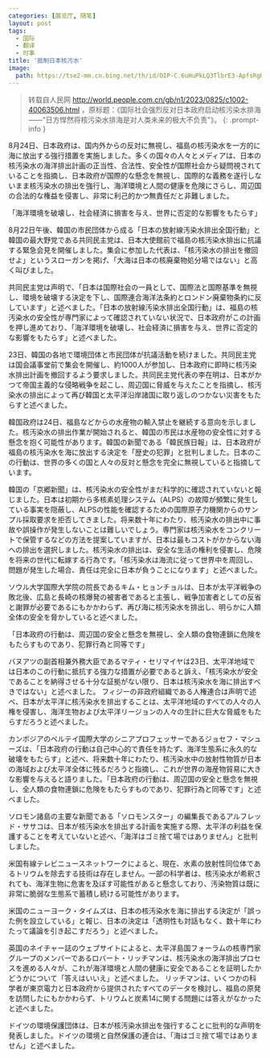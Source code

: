 ```yaml
---
categories: [展览厅, 随笔]
layout: post
tags:
  - 国际
  - 翻译
  - 时事
title: '抵制日本核污水'
image:
  path: https://tse2-mm.cn.bing.net/th/id/OIP-C.6uHuPkLQ3TlbrE3-ApfsRgHaE8
---
```


> 转载自人民网 http://world.people.com.cn/gb/n1/2023/0825/c1002-40063506.html ，原标题：《国际社会强烈反对日本政府启动核污染水排海——“日方悍然将核污染水排海是对人类未来的极大不负责”》。
{: .prompt-info }

8月24日、日本政府は、国内外からの反対に無視し、福島の核汚染水を一方的に海に放出する強行措置を実施しました。多くの国々の人々とメディアは、日本の核汚染水の海洋排出計画の正当性、合法性、安全性が国際社会から疑問視されていることを指摘し、日本政府が国際的な懸念を無視し、国際的な義務を遂行しないまま核汚染水の排出を強行し、海洋環境と人間の健康を危険にさらし、周辺国の合法的な権益を侵害し、非常に利己的かつ無責任だと非難しました。

「海洋環境を破壊し、社会経済に損害を与え、世界に否定的な影響をもたらす」

8月22日午後、韓国の市民団体から成る「日本の放射線汚染水排出全国行動」と韓国の最大野党である共同民主党は、日本大使館前で福島の核汚染水排出に抗議する緊急会見を開催しました。集会に参加した代表は、「核汚染水の排出を撤回せよ」というスローガンを掲げ、「大海は日本の核廃棄物処分場ではない」と高く叫びました。

共同民主党は声明で、「日本は国際社会の一員として、国際法と国際基準を無視し、環境を破壊する決定を下し、国際連合海洋法条約とロンドン廃棄物条約に反しています」と述べました。「日本の放射線汚染水排出全国行動」は、福島の核汚染水の安全性が専門家によって確認されていない状況で、日本政府がこの計画を押し進めており、「海洋環境を破壊し、社会経済に損害を与え、世界に否定的な影響をもたらす」と述べました。

23日、韓国の各地で環境団体と市民団体が抗議活動を続けました。共同民主党は国会議事堂前で集会を開催し、約1000人が参加し、日本政府に即時に核汚染水排出計画を撤回するよう要求しました。共同民主党代表の李在明は、日本がかつて帝国主義的な侵略戦争を起こし、周辺国に脅威を与えたことを指摘し、核汚染水の排出によって再び韓国と太平洋沿岸諸国に取り返しのつかない災害をもたらすと述べました。

韓国政府は24日、福島などからの水産物の輸入禁止を継続する意向を示しました。核汚染水の排出作業が開始されると、韓国の市民は水産物の安全性に対する懸念を抱く可能性があります。韓国の新聞である「韓民族日報」は、日本政府が福島の核汚染水を海に放出する決定を「歴史の犯罪」と批判しました。日本のこの行動は、世界の多くの国と人々の反対と懸念を完全に無視していると指摘しています。

韓国の「京郷新聞」は、核汚染水の安全性がまだ科学的に確認されていないと報じました。日本は初期から多核素処理システム（ALPS）の故障が頻繁に発生している事実を隠蔽し、ALPSの性能を確認するための国際原子力機関からのサンプル採取要求を拒否してきました。将来数十年にわたり、核汚染水の排出中に事故や誤操作が発生しないことは難しいでしょう。専門家は核汚染水をコンクリートで保管するなどの方法を提案していますが、日本は最もコストがかからない海への排出を選択しました。核汚染水の排出は、安全な生活の権利を侵害し、危険を将来の世代に転嫁する行為です。「核汚染水は海流に従って世界中を周回し、問題が発生した場合、責任は完全に日本が負うことになります」と述べました。

ソウル大学国際大学院の院長であるキム・ヒョンチョルは、日本が太平洋戦争の敗北後、広島と長崎の核爆発の被害者であると主張し、戦争加害者としての反省と謝罪が必要であるにもかかわらず、再び海に核汚染水を排出し、明らかに人類全体の安全を脅かしていると述べました。

「日本政府の行動は、周辺国の安全と懸念を無視し、全人類の食物連鎖に危険をもたらすものであり、犯罪行為と同等です」

バヌアツの副首相兼外務大臣であるマティ・セリマイヤは23日、太平洋地域では日本のこの行動に抵抗する強力な措置が必要であると訴え、「核汚染水が安全であることを納得させる十分な証拠がない限り、日本は核汚染水を海に排出すべきではない」と述べました。 フィジーの非政府組織である人権連合は声明で述べ、日本が太平洋に核汚染水を排出することは、太平洋地域のすべての人々の人権を侵害し、海洋生物および太平洋リージョンの人々の生計に巨大な脅威をもたらすだろうと述べました。

カンボジアのベルテイ国際大学のシニアプロフェッサーであるジョセフ・マシューズは、「日本政府の行動は自己中心的で責任を持たず、海洋生態系に永久的な破壊をもたらす」と述べ、将来数十年にわたり、核汚染水中の放射性物質が日本の海域および太平洋全体に残るだろうと指摘し、これが世界の海産物貿易に大きな影響を与えると語りました。「日本政府の行動は、周辺国の安全と懸念を無視し、全人類の食物連鎖に危険をもたらすものであり、犯罪行為と同等です」と述べました。

ソロモン諸島の主要な新聞である「ソロモンスター」の編集長であるアルフレッド・ササコは、日本が核汚染水を排出する計画を実施する際、太平洋の利益を保護することを考えていないと述べ、「海洋はゴミ捨て場ではありません」と批判しました。

米国有線テレビニュースネットワークによると、現在、水素の放射性同位体であるトリウムを除去する技術は存在しません。一部の科学者は、核汚染水が希釈されても、海洋生物に危害を及ぼす可能性があると懸念しており、汚染物質は既に非常に脆弱な生態系で蓄積し続ける可能性があります。

米国のニューヨーク・タイムズは、日本の核汚染水を海に排出する決定が「誤った例を設立している」と報じ、日本の決定は「透明性も対話もなく、数十年にわたって議論を引き起こすだろう」と述べました。

英国のネイチャー誌のウェブサイトによると、太平洋島国フォーラムの核専門家グループのメンバーであるロバート・リッチマンは、核汚染水の海洋排出プロセスを進める人々が、これが海洋環境と人間の健康に安全であることを証明したかどうかについて「答えはいいえ」と述べました。 リッチマンは、いくつかの科学者が東京電力と日本政府から提供されたすべてのデータを検討し、福島の原発を訪問したにもかかわらず、トリウムと炭素14に関する問題には答えがなかったと述べました。

ドイツの環境保護団体は、日本が核汚染水排出を強行することに批判的な声明を発表しました。ドイツの環境と自然保護の連合は、「海はゴミ捨て場ではありません」と述べました。

